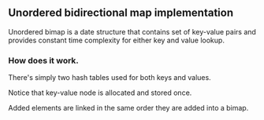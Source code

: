 ## Unordered bidirectional map implementation

Unordered bimap is a date structure that contains set of key-value pairs
and provides constant time complexity for either key and value lookup.

### How does it work.

There's simply two hash tables used for both keys and values.

Notice that key-value node is allocated and stored once.

Added elements are linked in the same order they are added into a bimap.
